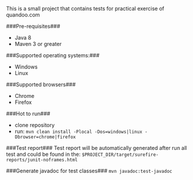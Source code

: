 This is a small project that contains tests for practical exercise of quandoo.com

###Pre-requisites###
  * Java 8
  * Maven 3 or greater

###Supported operating systems:###
  * Windows
  * Linux

###Supported browsers###
  * Chrome
  * Firefox

###Hot to run###
 * clone repository
 * run: `mvn clean install -Plocal -Dos=windows|linux -Dbrowser=chrome|firefox`

###Test report###
Test report will be automatically generated after run all test and could be found in the:
`$PROJECT_DIR/target/surefire-reports/junit-noframes.html`

###Generate javadoc for test classes###
`mvn javadoc:test-javadoc`
